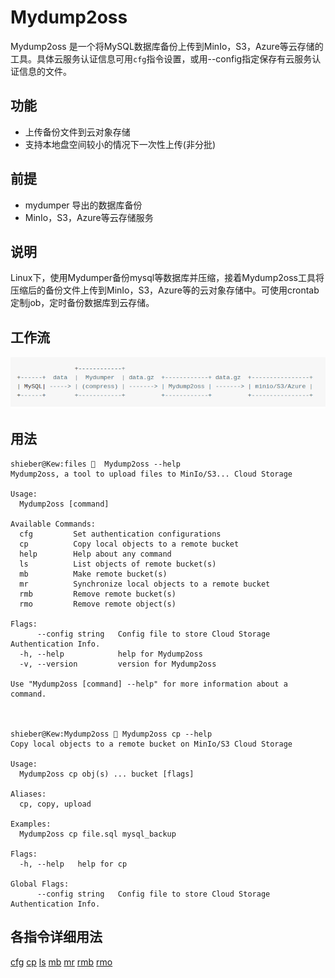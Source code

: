 ﻿# Mydump2oss

Mydump2oss 是一个将MySQL数据库备份上传到MinIo，S3，Azure等云存储的工具。具体云服务认证信息可用`cfg`指令设置，或用--config指定保存有云服务认证信息的文件。

## 功能 

* 上传备份文件到云对象存储
* 支持本地盘空间较小的情况下一次性上传(非分批)

## 前提

* mydumper 导出的数据库备份
* MinIo，S3，Azure等云存储服务

## 说明
Linux下，使用Mydumper备份mysql等数据库并压缩，接着Mydump2oss工具将压缩后的备份文件上传到MinIo，S3，Azure等的云对象存储中。可使用crontab定制job，定时备份数据库到云存储。

## 工作流

<!--                     +------------+                                            
     +------+  data  |  Mydumper  | data.gz  +------------+ data.gz  +----------------+   
     | MySQL| ---- -> | (compress) | ------ -> | Mydump2oss | ------ -> | minio/S3/Azure |   
     +------+        +------------+          +------------+          +----------------+
-->

![flow](README.png)

## 用法
    
    shieber@Kew:files 🐁  Mydump2oss --help
    Mydump2oss, a tool to upload files to MinIo/S3... Cloud Storage

    Usage:
      Mydump2oss [command]

    Available Commands:
      cfg         Set authentication configurations
      cp          Copy local objects to a remote bucket
      help        Help about any command
      ls          List objects of remote bucket(s)
      mb          Make remote bucket(s)
      mr          Synchronize local objects to a remote bucket
      rmb         Remove remote bucket(s)
      rmo         Remove remote object(s)

    Flags:
          --config string   Config file to store Cloud Storage Authentication Info.
      -h, --help            help for Mydump2oss
      -v, --version         version for Mydump2oss

    Use "Mydump2oss [command] --help" for more information about a command.



    shieber@Kew:Mydump2oss 🐁 Mydump2oss cp --help
    Copy local objects to a remote bucket on MinIo/S3 Cloud Storage

    Usage:
      Mydump2oss cp obj(s) ... bucket [flags]

    Aliases:
      cp, copy, upload

    Examples:
      Mydump2oss cp file.sql mysql_backup

    Flags:
      -h, --help   help for cp

    Global Flags:
          --config string   Config file to store Cloud Storage Authentication Info.


## 各指令详细用法
[cfg](docs/cfg.md) 
[cp](docs/cp.md) 
[ls](docs/ls.md) 
[mb](docs/mb.md) 
[mr](docs/mr.md) 
[rmb](docs/rmb.md) 
[rmo](docs/rmo.md) 

